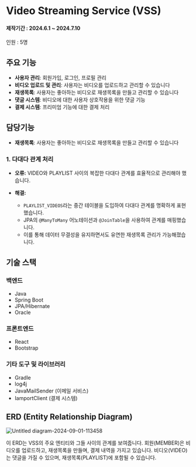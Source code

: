 # Video Streaming Service (VSS)
#### 제작기간 : 2024.6.1 ~ 2024.7.10
인원 : 5명 

## 주요 기능

- **사용자 관리**: 회원가입, 로그인, 프로필 관리
- **비디오 업로드 및 관리**: 사용자는 비디오를 업로드하고 관리할 수 있습니다
- **재생목록**: 사용자는 좋아하는 비디오로 재생목록을 만들고 관리할 수 있습니다
- **댓글 시스템**: 비디오에 대한 사용자 상호작용을 위한 댓글 기능
- **결제 시스템**: 프리미엄 기능에 대한 결제 처리

## 담당기능
- **재생목록**: 사용자는 좋아하는 비디오로 재생목록을 만들고 관리할 수 있습니다
### 1. 다대다 관계 처리

- **오류:** VIDEO와 PLAYLIST 사이의 복잡한 다대다 관계를 효율적으로 관리해야 했습니다.

- **해결:**
  - `PLAYLIST_VIDEOS`라는 중간 테이블을 도입하여 다대다 관계를 명확하게 표현했습니다.
  - JPA의 `@ManyToMany` 어노테이션과 `@JoinTable`을 사용하여 관계를 매핑했습니다.
  - 이를 통해 데이터 무결성을 유지하면서도 유연한 재생목록 관리가 가능해졌습니다.

## 기술 스택

### 백엔드
- Java
- Spring Boot
- JPA/Hibernate
- Oracle

### 프론트엔드
- React
- Bootstrap

### 기타 도구 및 라이브러리
- Gradle
- log4j
- JavaMailSender (이메일 서비스)
- IamportClient (결제 시스템)

## ERD (Entity Relationship Diagram)
![Untitled diagram-2024-09-01-113458](https://github.com/user-attachments/assets/a3f6c67e-826b-431c-a2e1-5be4ce13a31e)



이 ERD는 VSS의 주요 엔티티와 그들 사이의 관계를 보여줍니다. 회원(MEMBER)은 비디오를 업로드하고, 재생목록을 만들며, 결제 내역을 가지고 있습니다. 비디오(VIDEO)는 댓글을 가질 수 있으며, 재생목록(PLAYLIST)에 포함될 수 있습니다.

